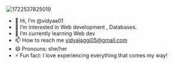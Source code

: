 ![1722537825019](https://github.com/user-attachments/assets/a0fd5597-93ad-4b5c-afb8-ca75f3b6afed)

- 👋 Hi, I’m @vidyaa01  
- 👀 I’m interested in Web development , Databases.
- 🌱 I’m currently learning Web dev
- 📫 How to reach me vidyajaggi05@gmail.com
- 😄 Pronouns: she/her
- ⚡ Fun fact: I love experiencing everything that comes my way!

<!---
vidyaa01/vidyaa01 is a ✨ special ✨ repository because its `README.md` (this file) appears on your GitHub profile.
You can click the Preview link to take a look at your changes.
--->


